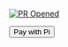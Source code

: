 [![PR Opened](https://github.com/cloudflare/cloudflare-docs/actions/workflows/pr.yml/badge.svg)](https://github.com/cloudflare/cloudflare-docs/actions/workflows/pr.yml)
<!DOCTYPE html>
<title>VicTechFish App</title>
<script src="https://sdk.minepi.com/pi-sdk.js"></script>
<script>
  Pi.init({
    version: "2.0",
    sandbox: false, // Weka 'false' kwa production
    onReady: function() {
      console.log("Pi SDK imeandaliwa!");
      document.getElementById("pay-button").addEventListener("click", payWithPi);
    }
  });

  function payWithPi() {
    Pi.createPayment({
      amount: 10,
      memo: "Malipo ya huduma",
      metadata: { productId: "123" }
    });
  }
</script>
<button id="pay-button">Pay with Pi</button>

